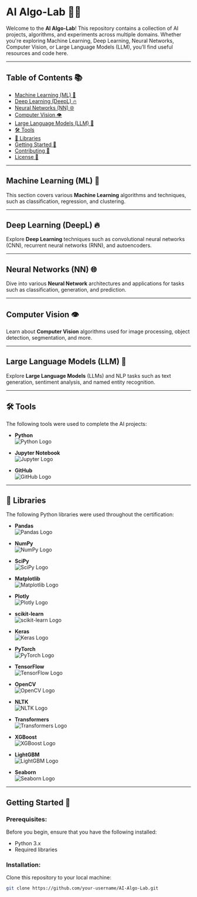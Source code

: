 # AI Algo-Lab 🤖✨

Welcome to the **AI Algo-Lab**! This repository contains a collection of AI projects, algorithms, and experiments across multiple domains. Whether you're exploring Machine Learning, Deep Learning, Neural Networks, Computer Vision, or Large Language Models (LLM), you’ll find useful resources and code here.

---

## Table of Contents 📚

- [Machine Learning (ML) 🧠](#machine-learning-ml)
- [Deep Learning (DeepL) 🔥](#deep-learning-deepl)
- [Neural Networks (NN) 🌐](#neural-networks-nn)
- [Computer Vision 👁️](#computer-vision)
- [Large Language Models (LLM) 📝](#large-language-models-llm)
- [🛠️ Tools](#tools)
- [📖 Libraries](#libraries)
- [Getting Started 🚀](#getting-started)
- [Contributing 🤝](#contributing)
- [License 📜](#license)

---

## Machine Learning (ML) 🧠

This section covers various **Machine Learning** algorithms and techniques, such as classification, regression, and clustering.

---

## Deep Learning (DeepL) 🔥

Explore **Deep Learning** techniques such as convolutional neural networks (CNN), recurrent neural networks (RNN), and autoencoders.

---

## Neural Networks (NN) 🌐

Dive into various **Neural Network** architectures and applications for tasks such as classification, generation, and prediction.

---

## Computer Vision 👁️

Learn about **Computer Vision** algorithms used for image processing, object detection, segmentation, and more.

---

## Large Language Models (LLM) 📝

Explore **Large Language Models** (LLMs) and NLP tasks such as text generation, sentiment analysis, and named entity recognition.

---

## 🛠️ Tools

The following tools were used to complete the AI projects:

- **Python**  
  ![Python Logo](https://upload.wikimedia.org/wikipedia/commons/c/c3/Python-logo-notext.svg)

- **Jupyter Notebook**  
  ![Jupyter Logo](https://upload.wikimedia.org/wikipedia/commons/thumb/3/38/Jupyter_logo.svg/1200px-Jupyter_logo.svg.png)

- **GitHub**  
  ![GitHub Logo](https://upload.wikimedia.org/wikipedia/commons/9/91/Octicons-mark-github.svg)

---

## 📖 Libraries

The following Python libraries were used throughout the certification:

- **Pandas**  
  ![Pandas Logo](https://upload.wikimedia.org/wikipedia/commons/thumb/2/21/Pandas_logo.svg/1200px-Pandas_logo.svg.png)

- **NumPy**  
  ![NumPy Logo](https://upload.wikimedia.org/wikipedia/commons/4/4e/NumPy_logo_2020.svg)

- **SciPy**  
  ![SciPy Logo](https://upload.wikimedia.org/wikipedia/commons/0/05/SciPy_Logo.svg)

- **Matplotlib**  
  ![Matplotlib Logo](https://upload.wikimedia.org/wikipedia/commons/0/01/Matplotlib_logo.svg)

- **Plotly**  
  ![Plotly Logo](https://upload.wikimedia.org/wikipedia/commons/3/3c/Plotly_logo.svg)

- **scikit-learn**  
  ![scikit-learn Logo](https://upload.wikimedia.org/wikipedia/commons/0/05/Scikit_learn_logo_small.svg)

- **Keras**  
  ![Keras Logo](https://upload.wikimedia.org/wikipedia/commons/7/73/Keras_logo.svg)

- **PyTorch**  
  ![PyTorch Logo](https://upload.wikimedia.org/wikipedia/commons/1/10/PyTorch_logo.png)

- **TensorFlow**  
  ![TensorFlow Logo](https://upload.wikimedia.org/wikipedia/commons/a/a7/TensorFlow_logo.svg)

- **OpenCV**  
  ![OpenCV Logo](https://upload.wikimedia.org/wikipedia/commons/5/53/OpenCV_Logo.svg)

- **NLTK**  
  ![NLTK Logo](https://upload.wikimedia.org/wikipedia/commons/1/1b/Logo_NLTK.svg)

- **Transformers**  
  ![Transformers Logo](https://upload.wikimedia.org/wikipedia/commons/1/1f/Hugging_Face_logo.png)

- **XGBoost**  
  ![XGBoost Logo](https://upload.wikimedia.org/wikipedia/commons/6/69/XGBoost_logo.png)

- **LightGBM**  
  ![LightGBM Logo](https://upload.wikimedia.org/wikipedia/commons/6/63/LightGBM_logo.png)

- **Seaborn**  
  ![Seaborn Logo](https://upload.wikimedia.org/wikipedia/commons/0/0d/Seaborn_logo.png)

---

## Getting Started 🚀

### Prerequisites:
Before you begin, ensure that you have the following installed:

- Python 3.x
- Required libraries

### Installation:
Clone this repository to your local machine:
```bash
git clone https://github.com/your-username/AI-Algo-Lab.git
